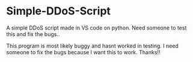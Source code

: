 # Simple-DDoS-Script
A simple DDoS script made in VS code on python. Need someone to test this and fix the bugs..


This program is most likely buggy and hasnt worked in testing. I need someone to fix the bugs because I want this to work. Thanks!!
